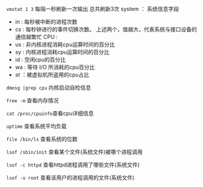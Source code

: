 `vmstat 1 3` 每隔一秒刷新一次输出 总共刷新3次
system ： 系统信息字段
> 
- in : 每秒被中断的进程次数
- cs : 每秒钟进行的事件切换次数。
上述两个，值越大，代表系统与接口设备的通信越繁忙
CPU :
- us : 非内核进程消耗cpu运算时间的百分比
- sy : 内核进程消耗cpu运算时间的百分比
- id : 空闲cpu的百分比
- wa : 等待 I/O 所消耗的cpu百分比
- st ：被虚拟机所盗用的cpu占比

`dmesg |grep cpu` 内核启动自检信息

`free -m` 查看内存情况

`cat /proc/cpuinfo`查看cpu详细信息

`uptime` 查看系统平均负载

`file /bin/ls` 查看系统的位数

`lsof /sbin/init` 查看某个文件(系统文件)被哪个进程调用

`lsof -c httpd` 查看httpd进程调用了哪些文件(系统文件)

`lsof -u root` 查看该用户的进程调用的文件(系统文件)

